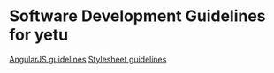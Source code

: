 # Software Development Guidelines for yetu

[AngularJS guidelines](angularjs-guidelines.md)
[Stylesheet guidelines](stylesheet-guidelines.md)
